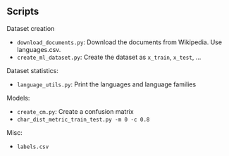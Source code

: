 

## Scripts

Dataset creation

* `download_documents.py`: Download the documents from Wikipedia. Use languages.csv.
* `create_ml_dataset.py`: Create the dataset as `x_train`, `x_test`, ...

Dataset statistics:

* `language_utils.py`: Print the languages and language families

Models:

* `create_cm.py`: Create a confusion matrix
* `char_dist_metric_train_test.py -m 0 -c 0.8`

Misc:

* `labels.csv`
